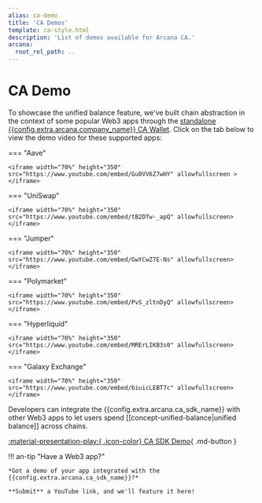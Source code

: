 ```yaml
---
alias: ca-demo
title: 'CA Demos'
template: ca-style.html
description: 'List of demos available for Arcana CA.'
arcana:
  root_rel_path: ..
---
```


# CA Demo

To showcase the unified balance feature, we've built chain abstraction in the context of some popular Web3 apps through the [standalone {{config.extra.arcana.company_name}} CA Wallet]({{config.extra.arcana.ca_wallet_download_url}}). Click on the tab below to view the demo video for these supported apps:

=== "Aave"

    <iframe width="70%" height="350" src="https://www.youtube.com/embed/Gu0VV6Z7wHY" allowfullscreen ></iframe>

=== "UniSwap"

    <iframe width="70%" height="350" src="https://www.youtube.com/embed/tB2DTw-_apQ" allowfullscreen></iframe>

=== "Jumper"

    <iframe width="70%" height="350" src="https://www.youtube.com/embed/GwYCwZ7E-Ns" allowfullscreen></iframe>

=== "Polymarket"

    <iframe width="70%" height="350" src="https://www.youtube.com/embed/PvS_zltnDyQ" allowfullscreen></iframe>

=== "Hyperliquid"

    <iframe width="70%" height="350" src="https://www.youtube.com/embed/MRErLIKB3s0" allowfullscreen></iframe>

=== "Galaxy Exchange"

    <iframe width="70%" height="350" src="https://www.youtube.com/embed/biuicLEBT7c" allowfullscreen></iframe>

Developers can integrate the {{config.extra.arcana.ca_sdk_name}} with other Web3 apps to let users spend [[concept-unified-balance|unified balance]] across chains. 

[:material-presentation-play:{ .icon-color} CA SDK Demo](https://sdk.arcana.network){ .md-button }

!!! an-tip "Have a Web3 app?"

    *Got a demo of your app integrated with the {{config.extra.arcana.ca_sdk_name}}?*
        
    **Submit** a YouTube link, and we'll feature it here!